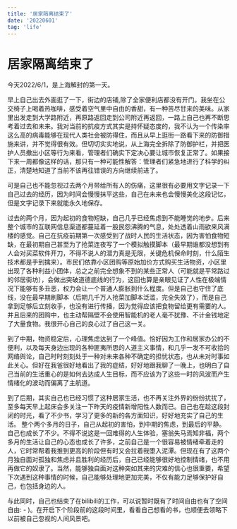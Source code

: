 ```yaml
---
title: '居家隔离结束了'
date: '20220601'
tag: 'life'
---
```

# 居家隔离结束了
今天2022/6/1，是上海解封的第一天。

早上自己出去外面逛了一下，街边的店铺,除了全家便利店都没有开门。我坐在公交椅子上喝着热咖啡，感受着空气里中自由的香甜，有一种苦尽甘来的美味。从家里出发走到大学路附近，再原路返回走到公司附近再返回，一路上自己也再不断思考着过去和未来。我对当前的抗疫方式其实是持怀疑态度的，我不认为一个传染率这么高的病毒能够在现代人类社会被防得住，而且从早上逛街一路看下来的防御措施来讲，并不觉得很有效。但切切实实地说，从上海完全拆除了防御护栏，并把医护人员撤出小区等行为来看，管理者们确实下定决心要让城市恢复正常了。如果接下来一周都像这样的话，那只有一种可能性解答：管理者们紧急地进行了科学的纠正，清楚地知道了当前不该再往错误的方向继续前进了。

可是自己也不能忽视过去两个月带给所有人的伤痛，这里很有必要用文字记录一下自己过去的经历，因为时间会慢慢抹平这些，自己在未来也会慢慢美化这段记忆，但是文字记录下来就能永久地保存。

过去的两个月，因为起初的食物短缺，自己几乎已经焦虑到不能睡觉的地步。后来整个城市的互联网信息渠道都蔓延着一股民怨沸腾的气息，处处透着山雨欲来风满楼的感觉。自己在抗疫前期第一次感受到了战时人民的生活状态，因为害怕食物短缺，在最初期自己甚至为了抢菜连夜写了一个模拟触摸脚本（最早期谁都没想到有人会对买菜软件开刀，不得不说人的潜力真是无限，关键危机保命时刻，什么陌生技术都是手到擒来）。市民们依靠小区团购等原始加价方式购买生活物资，小区里出现了各种利益小团体，总之之前完全想象不到的某些正常人（可能就是平常路过的邻居街坊），会做出突破道德底线的行为，这回也算是亲眼见证了人性在极端情况下能够有多丑恶，权力会让一个普通人膨胀到什么程度。但是自己也守住了底线，没在最早期刷脚本（后期几千万人抢菜加脚本泛滥，完全失效了），而是自己拿到足够后立刻收手，也没有进行传播，因为觉得应该把食物留给更有需要的人。并且后来的团购中，也主动帮隔壁不会使用智能机的老人毫不犹豫、不计金钱地定了大量食物。我很开心自己的良心过了自己这一关。

到了中期，物资稳定后，心理焦虑达到了一个峰值。恰好因为工作和居家办公的不便利，以及每天身边出现的各种匪夷所思的人道主义事情，和几乎一发不可收拾的网络舆论，自己时时刻刻处于一种对未来各种不确定的担忧状态，也从未对时事如此关心。但好在我爸很好地看出了我的症结，好好地跟我聊了一晚上，也明白了自己当前的生活重心的是如何去达成人生目标，而不应该为了这些一时的风波而产生情绪化的波动而偏离了主航道。

到了后期，其实自己也已经习惯了这种居家生活，也不再关注外界的纷纷扰扰了，至多每天早上起床会多关注一下昨天的疫情新增阳性人数而已。自己也在趁这段封闭的时光，看了不少书，学习了更多的新的各方面知识，好好地充实了自己的生活。
整个两个多月的日子，自己从起初的害怕，到中期的焦虑，到最后的平静。自己也成长了不少。不得不说这是一回难得的人生体验，塞翁失马焉知非福，两个多月的生活让自己的心态也成长了许多，之前自己是一个很容易被情绪牵着走的人，它时常帮着我推到更高的阶段但有时又会拉着我堕入泥潭。但现在有了这两个月独自面对孤独和焦虑并且胜利的经历后，自己已经能够很好地控制情绪，也不用再做它的奴隶了。当然，能够独自面对这种突如其来的灾难的信心也很重要，希望下次遇到这种事情的时候，自己能够处理地更加完美，不仅有能力足够保护好自己，也包括身边的人。

与此同时，自己也结束了在bilibili的工作，可以说暂时既有了时间自由也有了空间自由: - )。在开启下个阶段前的这段时间里，看看自己想看的书，也顺便去领略下以前被自己忽视的人间风景吧。